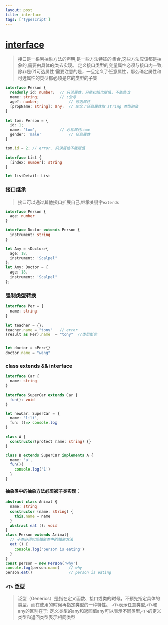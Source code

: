 ```yaml
---
layout: post
title: interface
tags: ['Typescript']
---
```


# [interface](https://ts.xcatliu.com/basics/type-of-object-interfaces.html)
> 接口是一系列抽象方法的声明,是一些方法特征的集合,这些方法应该都是抽象的,需要由具体的类去实现。
> 定义接口类型的变量属性必须与接口内一致,除非是(?)可选属性
> 需要注意的是，一旦定义了任意属性，那么确定属性和可选属性的类型都必须是它的类型的子集

```typescript
interface Person {
  readonly id: number;	// 只读属性，只能初始化赋值，不能修改
  name: string;			// ;分号
  age?: number; 			// 可选属性
  [propName: string]: any;	// 定义了任意属性取 string 类型的值
}

let tom: Person = {
  id: 1;
  name: 'tom',			// 必写属性name
  gender: 'male'			// 任意属性
}

tom.id = 2; // error, 只读属性不能赋值
```

```typescript
interface List {
  [index: number]: string
}

let listDetail: List
```

### 接口继承

> 接口可以通过其他接口扩展自己,继承关键字`extends`

```typescript
interface Person {
  age: number
}

interface Doctor extends Person {
  instrument: string
}

let Amy = <Doctor>{
  age: 18,
  instrument: 'Scalpel'
};
let Amy: Doctor = {
  age: 18,
  instrument: 'Scalpel'
};
```

### 强制类型转换

```ts
interface Per = {
  name: string
}
 
let teacher = {};
teacher.name = "tony"	// error
(result as Per).name  = "tony"	//类型断言


let doctor = <Per>{}
doctor.name = "wang"
```

### class extends && interface 

```ts
interface Car {
  name: string
}

interface SuperCar extends Car {
  fun(): void
}

let newCar: SuperCar = {
  name: 'lili',
  fun: ()=> console.log
}

class A {
  constructor(protect name: string) {}
}

class B extends SuperCar implements A {
  name: 'a',
  fun(){
    console.log('1')
  }
}
```

#### 抽象类中的抽象方法必须被子类实现：

```ts
abstract class Animal {
  name: string
  constructor (name: string) {
    this.name = name
  }
  abstract eat (): void
}
class Person extends Animal{
  // 子类必须实现抽象类中的抽象方法
  eat () {
    console.log('person is eating')
  }
}
const person = new Person('why')
console.log(person.name)    // why
person.eat()                // person is eating

```

### `<T>` [泛型](https://ts.xcatliu.com/advanced/generics.html)
> 泛型（Generics）是指在定义函数、接口或类的时候，不预先指定具体的类型，而在使用的时候再指定类型的一种特性。
> `<T>`表示任意类型,`<T>`和any的区别在于: 定义类型的any和返回值any可以表示不同类型,`<T>`的定义类型和返回类型表示相同类型
